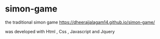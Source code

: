 # simon-game
the traditional simon game
https://dheerajjalagam14.github.io/simon-game/

was developed with Html , Css , Javascript and Jquery
